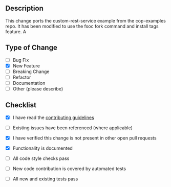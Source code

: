 ## Description

This change ports the custom-rest-service example from the cop-examples repo. It has been modified to use the fsoc fork command and install tags feature.
A
## Type of Change

- [ ] Bug Fix
- [x] New Feature
- [ ] Breaking Change
- [ ] Refactor
- [ ] Documentation
- [ ] Other (please describe)

## Checklist

<!-- TODO: Update the link below to point to your project's contributing guidelines -->
- [x] I have read the [contributing guidelines](/CONTRIBUTING.md)
- [ ] Existing issues have been referenced (where applicable)
- [x] I have verified this change is not present in other open pull requests
- [x] Functionality is documented
- [ ] All code style checks pass
- [ ] New code contribution is covered by automated tests
- [ ] All new and existing tests pass

